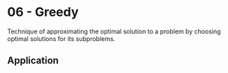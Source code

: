 # 06 - Greedy
Technique of approximating the optimal solution to a problem by choosing optimal solutions for its subproblems.

## Application
